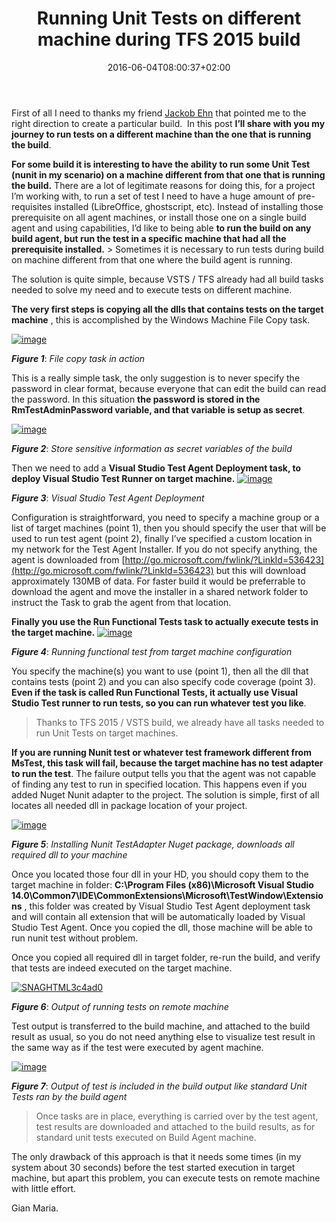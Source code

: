 ﻿---
title: "Running Unit Tests on different machine during TFS 2015 build"
description: ""
date: 2016-06-04T08:00:37+02:00
draft: false
tags: [devops,TfsBuild]
categories: [Team Foundation Server,Testing]
---
First of all I need to thanks my friend [Jackob Ehn](http://blog.ehn.nu/) that pointed me to the right direction to create a particular build.  In this post  **I’ll share with you my journey to run tests on a different machine than the one that is running the build**.

 **For some build it is interesting to have the ability to run some Unit Test (nunit in my scenario) on a machine different from that one that is running the build.** There are a lot of legitimate reasons for doing this, for a project I’m working with, to run a set of test I need to have a huge amount of pre-requisites installed (LibreOffice, ghostscript, etc). Instead of installing those prerequisite on all agent machines, or install those one on a single build agent and using capabilities, I’d like to being able  **to run the build on any build agent, but run the test in a specific machine that had all the prerequisite installed.** > Sometimes it is necessary to run tests during build on machine different from that one where the build agent is running.

The solution is quite simple, because VSTS / TFS already had all build tasks needed to solve my need and to execute tests on different machine.

 **The very first steps is copying all the dlls that contains tests on the target machine** , this is accomplished by the Windows Machine File Copy task.

[![image](https://www.codewrecks.com/blog/wp-content/uploads/2016/06/image_thumb-3.png "image")](https://www.codewrecks.com/blog/wp-content/uploads/2016/06/image-3.png)

 ***Figure 1***: *File copy task in action*

This is a really simple task, the only suggestion is to never specify the password in clear format, because everyone that can edit the build can read the password. In this situation  **the password is stored in the RmTestAdminPassword variable, and that variable is setup as secret**.

[![image](https://www.codewrecks.com/blog/wp-content/uploads/2016/06/image_thumb-4.png "image")](https://www.codewrecks.com/blog/wp-content/uploads/2016/06/image-4.png)

 ***Figure 2***: *Store sensitive information as secret variables of the build*

Then we need to add a  **Visual Studio Test Agent Deployment task, to deploy Visual Studio Test Runner on target machine.** [![image](https://www.codewrecks.com/blog/wp-content/uploads/2016/06/image_thumb-5.png "image")](https://www.codewrecks.com/blog/wp-content/uploads/2016/06/image-5.png)

 ***Figure 3***: *Visual Studio Test Agent Deployment*

Configuration is straightforward, you need to specify a machine group or a list of target machines (point 1), then you should specify the user that will be used to run test agent (point 2), finally I’ve specified a custom location in my network for the Test Agent Installer. If you do not specify anything, the agent is downloaded from [http://go.microsoft.com/fwlink/?LinkId=536423](http://go.microsoft.com/fwlink/?LinkId=536423) but this will download approximately 130MB of data. For faster build it would be preferrable to download the agent and move the installer in a shared network folder to instruct the Task to grab the agent from that location.

 **Finally you use the Run Functional Tests task to actually execute tests in the target machine.** [![image](https://www.codewrecks.com/blog/wp-content/uploads/2016/06/image_thumb-6.png "image")](https://www.codewrecks.com/blog/wp-content/uploads/2016/06/image-6.png)

 ***Figure 4***: *Running functional test from target machine configuration*

You specify the machine(s) you want to use (point 1), then all the dll that contains tests (point 2) and you can also specify code coverage (point 3).  **Even if the task is called Run Functional Tests, it actually use Visual Studio Test runner to run tests, so you can run whatever test you like**.

> Thanks to TFS 2015 / VSTS build, we already have all tasks needed to run Unit Tests on target machines.

 **If you are running Nunit test or whatever test framework different from MsTest, this task will fail, because the target machine has no test adapter to run the test**. The failure output tells you that the agent was not capable of finding any test to run in specified location. This happens even if you added Nuget Nunit adapter to the project. The solution is simple, first of all locates all needed dll in package location of your project.

[![image](https://www.codewrecks.com/blog/wp-content/uploads/2016/06/image_thumb-7.png "image")](https://www.codewrecks.com/blog/wp-content/uploads/2016/06/image-7.png)

 ***Figure 5***: *Installing Nunit TestAdapter Nuget package, downloads all required dll to your machine*

Once you located those four dll in your HD, you should copy them to the target machine in folder:  **C:\Program Files (x86)\Microsoft Visual Studio 14.0\Common7\IDE\CommonExtensions\Microsoft\TestWindow\Extensions** , this folder was created by Visual Studio Test Agent deployment task and will contain all extension that will be automatically loaded by Visual Studio Test Agent. Once you copied the dll, those machine will be able to run nunit test without problem.

Once you copied all required dll in target folder, re-run the build, and verify that tests are indeed executed on the target machine.

[![SNAGHTML3c4ad0](https://www.codewrecks.com/blog/wp-content/uploads/2016/06/SNAGHTML3c4ad0_thumb.png "SNAGHTML3c4ad0")](https://www.codewrecks.com/blog/wp-content/uploads/2016/06/SNAGHTML3c4ad0.png)

 ***Figure 6***: *Output of running tests on remote machine*

Test output is transferred to the build machine, and attached to the build result as usual, so you do not need anything else to visualize test result in the same way as if the test were executed by agent machine.

[![image](https://www.codewrecks.com/blog/wp-content/uploads/2016/06/image_thumb-8.png "image")](https://www.codewrecks.com/blog/wp-content/uploads/2016/06/image-8.png)

 ***Figure 7***: *Output of test is included in the build output like standard Unit Tests ran by the build agent*

> Once tasks are in place, everything is carried over by the test agent, test results are downloaded and attached to the build results, as for standard unit tests executed on Build Agent machine.

The only drawback of this approach is that it needs some times (in my system about 30 seconds) before the test started execution in target machine, but apart this problem, you can execute tests on remote machine with little effort.

Gian Maria.

